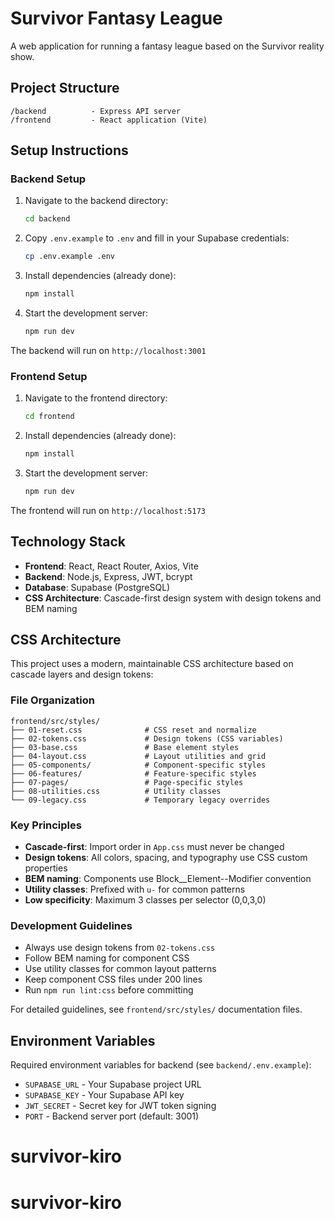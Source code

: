 # Survivor Fantasy League

A web application for running a fantasy league based on the Survivor reality show.

## Project Structure

```
/backend          - Express API server
/frontend         - React application (Vite)
```

## Setup Instructions

### Backend Setup

1. Navigate to the backend directory:
   ```bash
   cd backend
   ```

2. Copy `.env.example` to `.env` and fill in your Supabase credentials:
   ```bash
   cp .env.example .env
   ```

3. Install dependencies (already done):
   ```bash
   npm install
   ```

4. Start the development server:
   ```bash
   npm run dev
   ```

The backend will run on `http://localhost:3001`

### Frontend Setup

1. Navigate to the frontend directory:
   ```bash
   cd frontend
   ```

2. Install dependencies (already done):
   ```bash
   npm install
   ```

3. Start the development server:
   ```bash
   npm run dev
   ```

The frontend will run on `http://localhost:5173`

## Technology Stack

- **Frontend**: React, React Router, Axios, Vite
- **Backend**: Node.js, Express, JWT, bcrypt
- **Database**: Supabase (PostgreSQL)
- **CSS Architecture**: Cascade-first design system with design tokens and BEM naming

## CSS Architecture

This project uses a modern, maintainable CSS architecture based on cascade layers and design tokens:

### File Organization

```
frontend/src/styles/
├── 01-reset.css              # CSS reset and normalize
├── 02-tokens.css             # Design tokens (CSS variables)
├── 03-base.css               # Base element styles
├── 04-layout.css             # Layout utilities and grid
├── 05-components/            # Component-specific styles
├── 06-features/              # Feature-specific styles
├── 07-pages/                 # Page-specific styles
├── 08-utilities.css          # Utility classes
└── 09-legacy.css             # Temporary legacy overrides
```

### Key Principles

- **Cascade-first**: Import order in `App.css` must never be changed
- **Design tokens**: All colors, spacing, and typography use CSS custom properties
- **BEM naming**: Components use Block__Element--Modifier convention
- **Utility classes**: Prefixed with `u-` for common patterns
- **Low specificity**: Maximum 3 classes per selector (0,0,3,0)

### Development Guidelines

- Always use design tokens from `02-tokens.css`
- Follow BEM naming for component CSS
- Use utility classes for common layout patterns
- Keep component CSS files under 200 lines
- Run `npm run lint:css` before committing

For detailed guidelines, see `frontend/src/styles/` documentation files.

## Environment Variables

Required environment variables for backend (see `backend/.env.example`):
- `SUPABASE_URL` - Your Supabase project URL
- `SUPABASE_KEY` - Your Supabase API key
- `JWT_SECRET` - Secret key for JWT token signing
- `PORT` - Backend server port (default: 3001)
# survivor-kiro
# survivor-kiro
